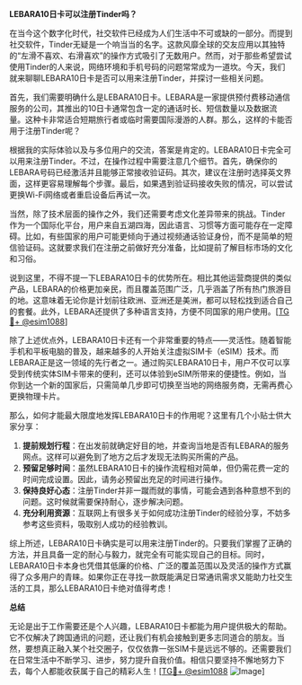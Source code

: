 **LEBARA10日卡可以注册Tinder吗？**

在当今这个数字化时代，社交软件已经成为人们生活中不可或缺的一部分。而提到社交软件，Tinder无疑是一个响当当的名字。这款风靡全球的交友应用以其独特的“左滑不喜欢、右滑喜欢”的操作方式吸引了无数用户。然而，对于那些希望尝试使用Tinder的人来说，网络环境和手机号码的问题常常成为一道坎。今天，我们就来聊聊LEBARA10日卡是否可以用来注册Tinder，并探讨一些相关问题。

首先，我们需要明确什么是LEBARA10日卡。LEBARA是一家提供预付费移动通信服务的公司，其推出的10日卡通常包含一定的通话时长、短信数量以及数据流量。这种卡非常适合短期旅行者或临时需要国际漫游的人群。那么，这样的卡能否用于注册Tinder呢？

根据我的实际体验以及与多位用户的交流，答案是肯定的。LEBARA10日卡完全可以用来注册Tinder。不过，在操作过程中需要注意几个细节。首先，确保你的LEBARA号码已经激活并且能够正常接收验证码。其次，建议在注册时选择英文界面，这样更容易理解每个步骤。最后，如果遇到验证码接收失败的情况，可以尝试更换Wi-Fi网络或者重启设备后再试一次。

当然，除了技术层面的操作之外，我们还需要考虑文化差异带来的挑战。Tinder作为一个国际化平台，用户来自五湖四海，因此语言、习惯等方面可能存在一定障碍。比如，有些国家的用户可能更倾向于通过视频通话验证身份，而不是简单的短信验证码。这就要求我们在注册之前做好充分准备，比如提前了解目标市场的文化和习俗。

说到这里，不得不提一下LEBARA10日卡的优势所在。相比其他运营商提供的类似产品，LEBARA的价格更加亲民，而且覆盖范围广泛，几乎涵盖了所有热门旅游目的地。这意味着无论你是计划前往欧洲、亚洲还是美洲，都可以轻松找到适合自己的套餐。此外，LEBARA还提供了多种语言支持，方便不同国家的用户使用。[[TG💪+ @esim1088](https://t.me/s/esim1088)]

除了上述优点外，LEBARA10日卡还有一个非常重要的特点——灵活性。随着智能手机和平板电脑的普及，越来越多的人开始关注虚拟SIM卡（eSIM）技术。而LEBARA正是这一领域的先行者之一。通过购买LEBARA10日卡，用户不仅可以享受到传统实体SIM卡带来的便利，还可以体验到eSIM所带来的便捷性。例如，当你到达一个新的国家后，只需简单几步即可切换至当地的网络服务商，无需再费心更换物理卡片。

那么，如何才能最大限度地发挥LEBARA10日卡的作用呢？这里有几个小贴士供大家分享：

1. **提前规划行程**：在出发前就确定好目的地，并查询当地是否有LEBARA的服务网点。这样可以避免到了地方之后才发现无法购买所需的产品。
2. **预留足够时间**：虽然LEBARA10日卡的操作流程相对简单，但仍需花费一定的时间完成设置。因此，请务必预留出充足的时间进行操作。
3. **保持良好心态**：注册Tinder并非一蹴而就的事情，可能会遇到各种意想不到的问题。这时候就需要保持耐心，逐步解决问题。
4. **充分利用资源**：互联网上有很多关于如何成功注册Tinder的经验分享，不妨多参考这些资料，吸取别人成功的经验教训。

综上所述，LEBARA10日卡确实是可以用来注册Tinder的。只要我们掌握了正确的方法，并且具备一定的耐心与毅力，就完全有可能实现自己的目标。同时，LEBARA10日卡本身也凭借其低廉的价格、广泛的覆盖范围以及灵活的操作方式赢得了众多用户的青睐。如果你正在寻找一款既能满足日常通讯需求又能助力社交生活的工具，那么LEBARA10日卡绝对值得考虑！

**总结**

无论是出于工作需要还是个人兴趣，LEBARA10日卡都能为用户提供极大的帮助。它不仅解决了跨国通讯的问题，还让我们有机会接触到更多志同道合的朋友。当然，要想真正融入某个社交圈子，仅仅依靠一张SIM卡是远远不够的。还需要我们在日常生活中不断学习、进步，努力提升自我价值。相信只要坚持不懈地努力下去，每个人都能收获属于自己的精彩人生！[[TG💪+ @esim1088](https://t.me/s/esim1088) ![Image](https://i.postimg.cc/4NQfJmqS/Snipaste-2025-05-13-00-14-12.png)]